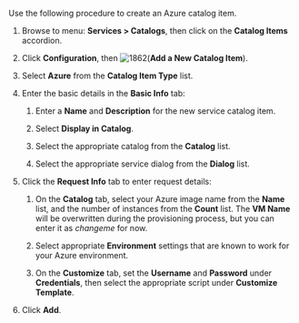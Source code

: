 Use the following procedure to create an Azure catalog item.

1.  Browse to menu: **Services > Catalogs**, then click on the **Catalog Items** accordion.

2.  Click **Configuration**, then ![1862](../images/1862.png)(**Add a New Catalog Item**).

3.  Select **Azure** from the **Catalog Item Type** list.

4.  Enter the basic details in the **Basic Info** tab:

    1.  Enter a **Name** and **Description** for the new service catalog item.

    2.  Select **Display in Catalog**.

    3.  Select the appropriate catalog from the **Catalog** list.

    4.  Select the appropriate service dialog from the **Dialog** list.

5.  Click the **Request Info** tab to enter request details:

    1.  On the **Catalog** tab, select your Azure image name from the **Name** list, and the number
        of instances from the **Count** list. The **VM Name** will be overwritten during the
        provisioning process, but you can enter it as *changeme* for now.

    1.  Select appropriate **Environment** settings that are known to work for your Azure
        environment.

    1.  On the **Customize** tab, set the **Username** and **Password** under **Credentials**, then
        select the appropriate script under **Customize Template**.

6.  Click **Add**.
